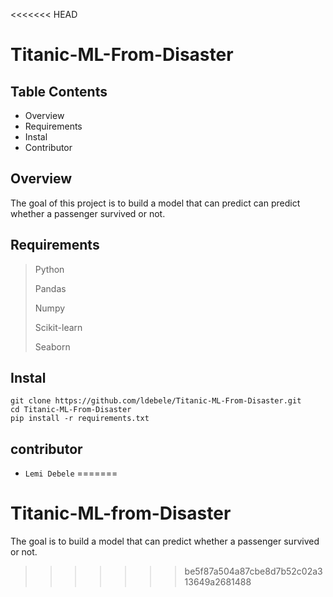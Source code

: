 <<<<<<< HEAD
# Titanic-ML-From-Disaster

## Table Contents
- Overview
- Requirements
- Instal
- Contributor

## Overview
The goal of this project is to build a model that can predict can predict whether a passenger survived or not.

## Requirements

> Python
> 
>Pandas
>
>Numpy
>
> Scikit-learn
>
>Seaborn


## Instal
```
git clone https://github.com/ldebele/Titanic-ML-From-Disaster.git
cd Titanic-ML-From-Disaster
pip install -r requirements.txt
```

## contributor
- `Lemi Debele`
=======
# Titanic-ML-from-Disaster

The goal is to build a model that can predict whether a passenger survived or not.
>>>>>>> be5f87a504a87cbe8d7b52c02a313649a2681488

